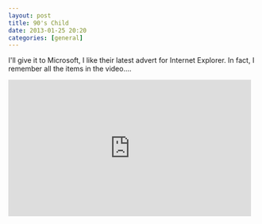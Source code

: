 ```yaml
---
layout: post
title: 90's Child
date: 2013-01-25 20:20
categories: [general]
---
```

I'll give it to Microsoft, I like their latest advert for Internet Explorer. In fact, I remember all the items in the video....

<iframe width="489" height="275" src="http://www.youtube.com/embed/qkM6RJf15cg?rel=0" frameborder="0" allowfullscreen></iframe>
